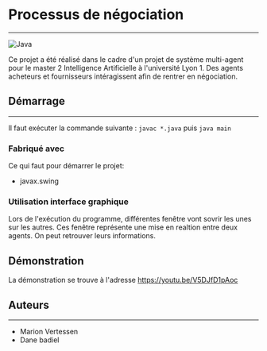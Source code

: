 # Processus de négociation 


---
![Java](https://img.shields.io/badge/java-%23ED8B00.svg?style=for-the-badge&logo=java&logoColor=white)

Ce projet a été réalisé dans le cadre d'un projet de système multi-agent pour le master 2 Intelligence Artificielle à l'université Lyon 1.
Des agents acheteurs et fournisseurs intéragissent afin de rentrer en négociation.

Démarrage
---
---
Il faut exécuter la commande suivante : ```javac *.java``` puis ```java main```

### Fabriqué avec 
Ce qui faut pour démarrer le projet:

- javax.swing

### Utilisation interface graphique

Lors de l'exécution du programme, différentes fenêtre vont sovrir les unes sur les autres.
Ces fenêtre représente une mise en realtion entre deux agents. On peut retrouver leurs informations.

## Démonstration
La démonstration se trouve à l'adresse https://youtu.be/V5DJfD1pAoc

## Auteurs

---
- Marion Vertessen 
- Dane badiel